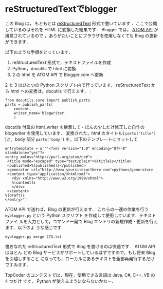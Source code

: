 # reStructuredTextでblogger

<!--
date: 2005-12-16
-->

この Blog は， もともとは
[reStructuredText](http://docutils.sourceforge.net/rst.html) 形式で書いています
．ここで公開しているのはそれを HTML に変換した結果です． Blogger では，
[ATOM API](http://code.blogger.com/archives/atom-docs.html) が用意されているので
，ありがたいことにブラウザを使用しなくても Blog の更新ができます．

以下のような手順をとっています．

1.  reStructuredText 形式で，テキストファイルを作成
2.  Python，docutils で html に変換
3.  2 の html を ATOM API で Blogger.com へ更新

2 と 3 はひとつの Python スクリプト内で行っています． reStructuredText から html
への変換は，docutils で行えます． :

    from docutils.core import publish_parts
    parts = publish_parts(
        content,
        writer_name='blogwriter'
        )

docutils 付属の html_writer を継承して・ほんの少しだけ修正した自作の blogwriter
を使用しています． 変換された，html のタイトル( `parts['title']` )と，body 部分
`parts['body']` を，以下のテンプレートにセットして

```
entrytemplate = u'''<?xml version="1.0" encoding="UTF-8" standalone="yes"?>
<entry xmlns="http://purl.org/atom/ns#">
 <title mode="escaped" type="text/plain">%(title)s</title>
 <published>%(published)s</published>
 <generator url="http://www.yoursitesurlhere.com">python</generator>
 <content type="application/xhtml+xml">
   <div xmlns="http://www.w3.org/1999/xhtml">
   %(content)s
   </div>
 </content>
%(draft)s
</entry>'''
```

ATOM API で送れば，Blog の更新が行えます． これらの一連の作業を行う
`myblogger.py` という Python スクリプト を作成して使用しています．テキストファイ
ルを入力として，コマンド一発で Blog エントリの新規作成・更新を行えます．以下のよ
うな感じです

```
myblogger.py merge 273.txt
```

書きなれた reStructuredText 形式で Blog を書けるのは快適です． ATOM API はほとん
どの Blog サービスがサポートしているはずですので，もし将来 Blog を引越しすること
になっても，ローカルにあるテキストを全部再発行するだけですみます．

TopCoder のコンテストでは，現在，使用できる言語は Java, C\#, C++, VB の 4 つだけ
です． Python が使えるようにならないかなー．
